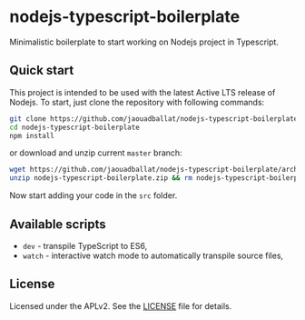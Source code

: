 # nodejs-typescript-boilerplate

Minimalistic boilerplate to start working on Nodejs project in Typescript.

## Quick start

This project is intended to be used with the latest Active LTS release of Nodejs. To start, just clone the repository with following commands:

```sh
git clone https://github.com/jaouadballat/nodejs-typescript-boilerplate
cd nodejs-typescript-boilerplate
npm install
```

or download and unzip current `master` branch:

```sh
wget https://github.com/jaouadballat/nodejs-typescript-boilerplate/archive/master.zip -O nodejs-typescript-boilerplate
unzip nodejs-typescript-boilerplate.zip && rm nodejs-typescript-boilerplate.zip
```

Now start adding your code in the `src` folder.

## Available scripts

+ `dev` - transpile TypeScript to ES6,
+ `watch` - interactive watch mode to automatically transpile source files,

## License
Licensed under the APLv2. See the [LICENSE](https://github.com/jaouadballat/nodejs-typescript-boilerplate/blob/master/LICENSE) file for details.
